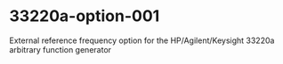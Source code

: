 # 33220a-option-001
External reference frequency option for the HP/Agilent/Keysight 33220a arbitrary function generator
